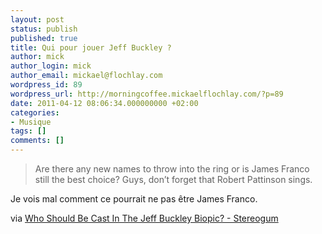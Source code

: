 ```yaml
---
layout: post
status: publish
published: true
title: Qui pour jouer Jeff Buckley ?
author: mick
author_login: mick
author_email: mickael@flochlay.com
wordpress_id: 89
wordpress_url: http://morningcoffee.mickaelflochlay.com/?p=89
date: 2011-04-12 08:06:34.000000000 +02:00
categories:
- Musique
tags: []
comments: []
---
```


> Are there any new names to throw into the ring or is James Franco still the best choice? 
> Guys, don’t forget that Robert Pattinson sings.

Je vois mal comment ce pourrait ne pas être James Franco.

via [Who Should Be Cast In The Jeff Buckley Biopic? - Stereogum][1]

[1]: http://stereogum.com/679682/who-should-be-cast-in-the-jeff-buckley-biopic/casting-couch/?utm_source=feedburner&amp;utm_medium=feed&amp;utm_campaign=Feed%3A+stereogum%2FcBYa+%28stereogum%29